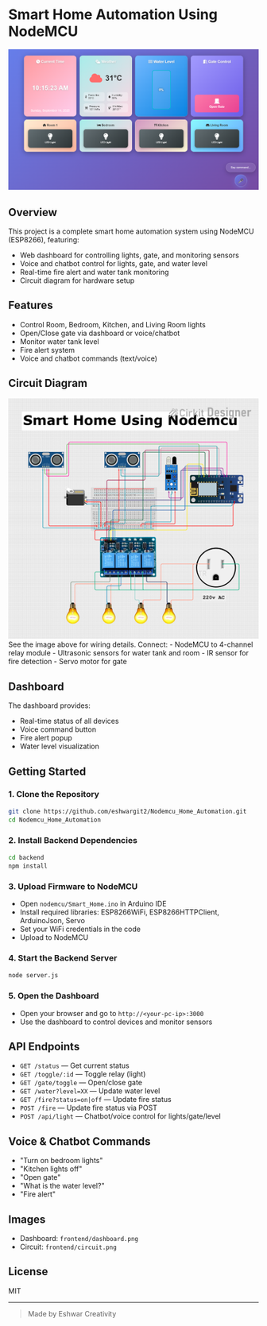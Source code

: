 # Smart Home Automation Using NodeMCU

<img src="Dashboard.png" alt="Dashboard img">



## Overview
This project is a complete smart home automation system using NodeMCU (ESP8266), featuring:
- Web dashboard for controlling lights, gate, and monitoring sensors
- Voice and chatbot control for lights, gate, and water level
- Real-time fire alert and water tank monitoring
- Circuit diagram for hardware setup

## Features
- Control Room, Bedroom, Kitchen, and Living Room lights
- Open/Close gate via dashboard or voice/chatbot
- Monitor water tank level
- Fire alert system
- Voice and chatbot commands (text/voice)





## Circuit Diagram
<img src="smart Home.png" alt="circuit diagram img">
See the image above for wiring details. Connect:
- NodeMCU to 4-channel relay module
- Ultrasonic sensors for water tank and room
- IR sensor for fire detection
- Servo motor for gate

## Dashboard
The dashboard provides:
- Real-time status of all devices
- Voice command button
- Fire alert popup
- Water level visualization

## Getting Started





### 1. Clone the Repository
```sh
git clone https://github.com/eshwargit2/Nodemcu_Home_Automation.git
cd Nodemcu_Home_Automation
```

### 2. Install Backend Dependencies
```sh
cd backend
npm install
```

### 3. Upload Firmware to NodeMCU
- Open `nodemcu/Smart_Home.ino` in Arduino IDE
- Install required libraries: ESP8266WiFi, ESP8266HTTPClient, ArduinoJson, Servo
- Set your WiFi credentials in the code
- Upload to NodeMCU

### 4. Start the Backend Server
```sh
node server.js
```

### 5. Open the Dashboard
- Open your browser and go to `http://<your-pc-ip>:3000`
- Use the dashboard to control devices and monitor sensors

## API Endpoints
- `GET /status` — Get current status
- `GET /toggle/:id` — Toggle relay (light)
- `GET /gate/toggle` — Open/close gate
- `GET /water?level=XX` — Update water level
- `GET /fire?status=on|off` — Update fire status
- `POST /fire` — Update fire status via POST
- `POST /api/light` — Chatbot/voice control for lights/gate/level

## Voice & Chatbot Commands
- "Turn on bedroom lights"
- "Kitchen lights off"
- "Open gate"
- "What is the water level?"
- "Fire alert"

## Images
- Dashboard: `frontend/dashboard.png`
- Circuit: `frontend/circuit.png`

## License
MIT

---
> Made by Eshwar Creativity




